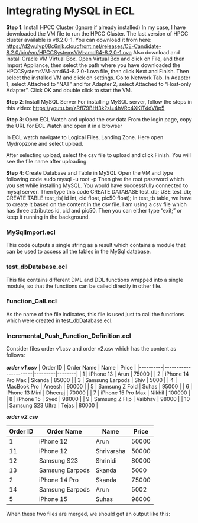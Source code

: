 # Integrating MySQL in ECL
**Step 1**: Install HPCC Cluster (Ignore if already installed)
In my case, I have downloaded the VM file to run the HPCC Cluster. The last version of HPCC cluster available is v8.2.0-1. You can download it from here: https://d2wulyp08c6njk.cloudfront.net/releases/CE-Candidate-8.2.0/bin/vm/HPCCSystemsVM-amd64-8.2.0-1.ova
Also download and install Oracle VM Virtual Box.
Open Virtual Box and click on File, and then Import Appliance, then select the path where you have downloaded the HPCCSystemsVM-amd64-8.2.0-1.ova file, then click Next and Finish.
Then select the installed VM and click on settings. Go to Network Tab. In Adapter 1, select Attached to “NAT” and for Adapter 2, select Attached to “Host-only Adapter”. Click OK and double click to start the VM.
 
**Step 2**: Install MySQL Server
For installing MySQL server, follow the steps in this video: https://youtu.be/zRfI79BHf3k?si=4hVRc4XKiT4dV8p5
 
**Step 3**: Open ECL Watch and upload the csv data
From the login page, copy the URL for ECL Watch and open it in a browser
 
In ECL watch navigate to Logical Files, Landing Zone. Here open Mydropzone and select upload.
   
After selecting upload, select the csv file to upload and click Finish. You will see the file name after uploading.

**Step 4**: Create Database and Table in MySQL
Open the VM and type following code
sudo mysql -u root -p
Then give the root password which you set while installing MySQL. 
You would have successfully connected to mysql server.
Then type this code
CREATE DATABASE test_db;
USE test_db;
CREATE TABLE test_tb(
id int,
cid float,
pic50 float);
In test_tb table, we have to create it based on the content in the csv file. I am using a csv file which has three attributes id, cid and pic50. 
Then you can either type “exit;” or keep it running in the background.


### MySqlImport.ecl
This code outputs a single string as a result which contains a module that can be used to access all the tables in the MySql database.

### test_dbDatabase.ecl
This file contains different DML and DDL functions wrapped into a single module, so that the functions can be called directly in other file.

### Function_Call.ecl
As the name of the file indicates, this file is used just to call the functions which were created in test_dbDatabase.ecl.

### Incremental_Push_Function_Definition.ecl
Consider files order v1.csv and order v2.csv which has the content as follows:<br><br>**_order v1.csv_**
| Order ID | Order Name           | Name    | Price  |
|----------|----------------------|---------|--------|
| 1        | iPhone 13            | Arun    | 75000  |
| 2        | iPhone 14 Pro Max    | Skanda  | 85000  |
| 3        | Samsung Earpods      | Shiv    | 5000   |
| 4        | MacBook Pro          | Aneesh  | 90000  |
| 5        | Samsung Z Fold       | Suhas   | 95000  |
| 6        | iPhone 13 Mini       | Dheeraj | 70000  |
| 7        | iPhone 15 Pro Max    | Nikhil  | 100000 |
| 8        | iPhone 15            | Syed    | 98000  |
| 9        | Samsung Z Flip       | Vaibhav | 98000  |
| 10       | Samsung S23 Ultra    | Tejas   | 80000  |

**_order v2.csv_**

| Order ID | Order Name           | Name       | Price |
|----------|----------------------|------------|-------|
| 1        | iPhone 12            | Arun       | 50000 |
| 11       | iPhone 12            | Shrivarsha | 50000 |
| 12       | Samsung S23          | Shrinidi   | 80000 |
| 13       | Samsung Earpods      | Skanda     | 5000  |
| 2        | iPhone 14 Pro        | Skanda     | 75000 |
| 14       | Samsung Earpods      | Arun       | 5002  |
| 5        | iPhone 15            | Suhas      | 98000 |

When these two files are merged, we should get an output like this:<br>
